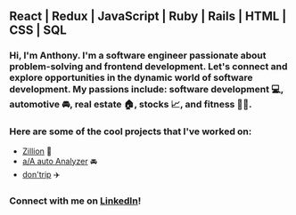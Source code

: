 ## React | Redux | JavaScript | Ruby | Rails | HTML | CSS | SQL

### Hi, I'm Anthony. I'm a software engineer passionate about problem-solving and frontend development. Let's connect and explore opportunities in the dynamic world of software development. My passions include: software development 💻, automotive 🚘, real estate 🏠, stocks 📈, and fitness 💪🏼. 

### Here are some of the cool projects that I've worked on: 
+ [Zillion](https://zillion-merq.onrender.com/) 🏡 
+ [a/A auto Analyzer](https://a-wong-8.github.io/Javascript-project/) 🚘 
+ [don'trip](https://dontrip-cf0b244dc888.herokuapp.com/) ✈️

### Connect with me on [LinkedIn](https://www.linkedin.com/in/anthony-wong-26723813b/)! 